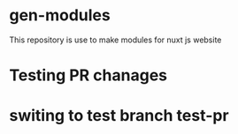 # gen-modules
This repository is use to make modules for nuxt js website

# Testing PR chanages

# switing to test branch test-pr
